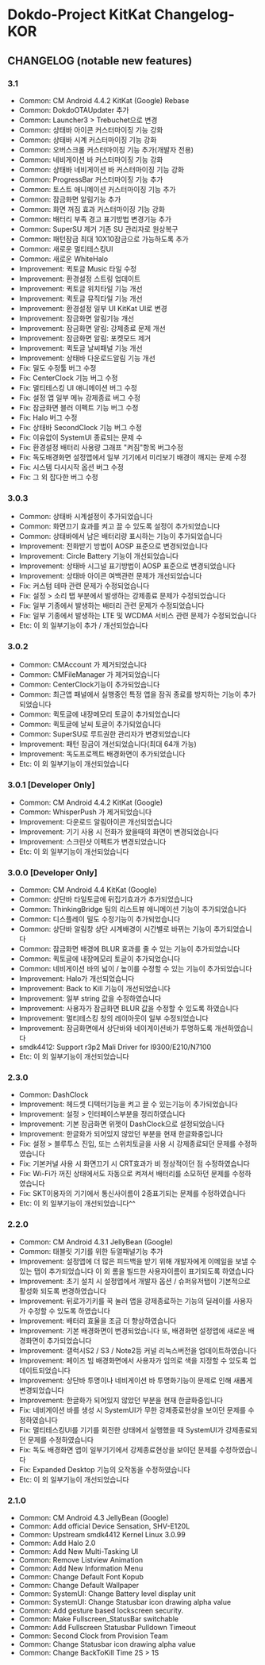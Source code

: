 Dokdo-Project KitKat Changelog-KOR
===============

CHANGELOG (notable new features)
---------
### 3.1
* Common: CM Android 4.4.2 KitKat (Google) Rebase
* Common: DokdoOTAUpdater 추가
* Common: Launcher3 > Trebuchet으로 변경
* Common: 상태바 아이콘 커스터마이징 기능 강화
* Common: 상태바 시계 커스터마이징 기능 강화
* Common: 오버스크롤 커스터마이징 기능 추가(개발자 전용)
* Common: 네비게이션 바 커스터마이징 기능 강화
* Common: 상태바 네비게이션 바 커스터마이징 기능 강화
* Common: ProgressBar 커스터마이징 기능 추가
* Common: 토스트 애니메이션 커스터마이징 기능 추가
* Common: 잠금화면 알림기능 추가
* Common: 화면 꺼짐 효과 커스터마이징 기능 강화
* Common: 배터리 부족 경고 표기방법 변경기능 추가
* Common: SuperSU 제거 기존 SU 관리자로 원상복구
* Common: 패턴잠금 최대 10X10잠금으로 가능하도록 추가
* Common: 새로운 멀티테스킹UI
* Common: 새로운 WhiteHalo
* Improvement: 퀵토글 Music 타일 수정
* Improvement: 환경설정 스트링 업데이트
* Improvement: 퀵토글 위치타일 기능 개선
* Improvement: 퀵토글 뮤직타일 기능 개선
* Improvement: 환경설정 일부 UI KitKat UI로 변경
* Improvement: 잠금화면 알림기능 개선
* Improvement: 잠금화면 알림: 강제종료 문제 개선
* Improvement: 잠금화면 알림: 포켓모드 제거
* Improvement: 퀵토글 날씨패널 기능 개선
* Improvement: 상태바 다운로드알림 기능 개선
* Fix: 밀도 수정툴 버그 수정
* Fix: CenterClock 기능 버그 수정
* Fix: 멀티테스킹 UI 애니메이션 버그 수정
* Fix: 설정 앱 일부 메뉴 강제종료 버그 수정
* Fix: 잠금화면 블러 이펙트 기능 버그 수정
* Fix: Halo 버그 수정
* Fix: 상태바 SecondClock 기능 버그 수정
* Fix: 이유없이 SystemUI 종료되는 문제 수
* Fix: 환경설정 배터리 사용량 그래프 "켜짐"항목 버그수정
* Fix: 독도배경화면 설정앱에서 일부 기기에서 미리보기 배경이 깨지는 문제 수정
* Fix: 시스템 다시시작 옵션 버그 수정
* Fix: 그 외 잡다한 버그 수정
 
### 3.0.3
* Common: 상태바 시계설정이 추가되었습니다
* Common: 화면끄기 효과를 켜고 끌 수 있도록 설정이 추가되었습니다
* Common: 상태바에서 남은 배터리량 표시하는 기능이 추가되었습니다
* Improvement: 전화받기 방법이 AOSP 표준으로 변경되었습니다
* Improvement: Circle Battery 기능이 개선되었습니다
* Improvement: 상태바 시그널 표기방법이 AOSP 표준으로 변경되었습니다
* Improvement: 상태바 아이콘 여백관련 문제가 개선되었습니다
* Fix: 커스텀 테마 관련 문제가 수정되었습니다
* Fix: 설정 > 소리 탭 부분에서 발생하는 강제종료 문제가 수정되었습니다
* Fix: 일부 기종에서 발생하는 배터리 관련 문제가 수정되었습니다
* Fix: 일부 기종에서 발생하는 LTE 및 WCDMA 서비스 관련 문제가 수정되었습니다
* Etc: 이 외 일부기능이 추가 / 개선되었습니다

### 3.0.2
* Common: CMAccount 가 제거되었습니다
* Common: CMFileManager 가 제거되었습니다
* Common: CenterClock기능이 추가되었습니다
* Common: 최근앱 패널에서 실행중인 특정 앱을 잠궈 종료를 방지하는 기능이 추가되었습니다
* Common: 퀵토글에 내장메모리 토글이 추가되었습니다
* Common: 퀵토글에 날씨 토글이 추가되었습니다
* Common: SuperSU로 루트권한 관리자가 변경되었습니다
* Improvement: 패턴 잠금이 개선되었습니다(최대 64개 가능)
* Improvement: 독도프로젝트 배경화면이 추가되었습니다
* Etc: 이 외 일부기능이 개선되었습니다

### 3.0.1 [Developer Only]
* Common: CM Android 4.4.2 KitKat (Google)
* Common: WhisperPush 가 제거되었습니다
* Improvement: 다운로드 알림아이콘 개선되었습니다
* Improvement: 기기 사용 시 전화가 왔을때의 화면이 변경되었습니다
* Improvement: 스크린샷 이펙트가 변경되었습니다
* Etc: 이 외 일부기능이 개선되었습니다

### 3.0.0 [Developer Only]
* Common: CM Android 4.4 KitKat (Google)
* Common: 상단바 타일토글에 뒤집기효과가 추가되었습니다
* Common: ThinkingBridge 팀의 리스트뷰 애니메이션 기능이 추가되었습니다
* Common: 디스플레이 밀도 수정기능이 추가되었습니다
* Common: 상단바 알림창 상단 시계배경이 시간별로 바뀌는 기능이 추가되었습니다
* Common: 잠금화면 배경에 BLUR 효과를 줄 수 있는 기능이 추가되었습니다
* Common: 퀵토글에 내장메모리 토글이 추가되었습니다
* Common: 네비게이션 바의 넓이 / 높이를 수정할 수 있는 기능이 추가되었습니다
* Improvement: Halo가 개선되었습니다
* Improvement: Back to Kill 기능이 개선되었습니다
* Improvement: 일부 string 값을 수정하였습니다
* Improvement: 사용자가 잠금화면 BLUR 값을 수정할 수 있도록 하였습니다
* Improvement: 멀티테스킹 창의 레이아웃이 일부 수정되었습니다
* Improvement: 잠금화면에서 상단바와 네이게이션바가 투명하도록 개선하였습니다
* smdk4412: Support r3p2 Mali Driver for I9300/E210/N7100
* Etc: 이 외 일부기능이 개선되었습니다

### 2.3.0
* Common: DashClock
* Improvement: 헤드셋 디텍터기능을 켜고 끌 수 있는기능이 추가되었습니다
* Improvement: 설정 > 인터페이스부분을 정리하였습니다
* Improvement: 기본 잠금화면 위젯이 DashClock으로 설정되었습니다
* Improvement: 한글화가 되어있지 않았던 부분을 현재 한글화중입니다
* Fix: 설정 > 블루투스 진입, 또는 스위치토글을 사용 시 강제종료되던 문제를 수정하였습니다
* Fix: 기본커널 사용 시 화면끄기 시 CRT효과가 비 정상적이던 점 수정하였습니다
* Fix: Wi-Fi가 꺼진 상태에서도 자동으로 켜져서 배터리를 소모하던 문제를 수정하였습니다
* Fix: SKT이용자의 기기에서 통신사이름이 2중표기되는 문제를 수정하였습니다 
* Etc: 이 외 일부기능이 개선되었습니다^^
 
### 2.2.0
* Common: CM Android 4.3.1 JellyBean (Google)
* Common: 태블릿 기기를 위한 듀얼패널기능 추가
* Improvement: 설정앱에 더 많은 피드백을 받기 위해 개발자에게 이메일을 보낼 수 있는 탭이 추가되었습니다 이 외 롬을 빌드한 사용자이름이 표기되도록 하였습니다
* Improvement: 초기 설치 시 설정앱에서 개발자 옵션 / 슈퍼유저탭이 기본적으로 활성화 되도록 변경하였습니다
* Improvement: 뒤로가기키를 꾹 눌러 앱을 강제종료하는 기능의 딜레이를 사용자가 수정할 수 있도록 하였습니다
* Improvement: 배터리 효율을 조금 더 향상하였습니다
* Improvement: 기본 배경화면이 변경되었습니다 또, 배경화면 설정앱에 새로운 배경화면이 추가되었습니다
* Improvement: 갤럭시S2 / S3 / Note2등 커널 리눅스버전을 업데이트하였습니다
* Improvement: 페이즈 빔 배경화면에서 사용자가 임의로 색을 지정할 수 있도록 업데이트되었습니다
* Improvement: 상단바 투명이나 네비게이션 바 투명화기능이 문제로 인해 새롭게 변경되었습니다
* Improvement: 한글화가 되어있지 않았던 부분을 현재 한글화중입니다 
* Fix: 네비게이션 바를 생성 시 SystemUI가 무한 강제종료현상을 보이던 문제를 수정하였습니다
* Fix: 멀티테스킹UI를 기기를 회전한 상태에서 실행했을 때 SystemUI가 강제종료되던 문제를 수정하였습니다
* Fix: 독도 배경화면 앱이 일부기기에서 강제종료현상을 보이던 문제를 수정하였습니다
* Fix: Expanded Desktop 기능의 오작동을 수정하였습니다
* Etc: 이 외 일부기능이 개선되었습니다

### 2.1.0
* Common: CM Android 4.3 JellyBean (Google)
* Common: Add official Device Sensation, SHV-E120L
* Common: Upstream smdk4412 Kernel Linux 3.0.99
* Common: Add Halo 2.0
* Common: Add New Multi-Tasking UI
* Common: Remove Listview Animation
* Common: Add New Information Menu
* Common: Change Default Font Kopub
* Common: Change Default Wallpaper
* Common: SystemUI: Change Battery level display unit
* Common: SystemUI: Change Statusbar icon drawing alpha value
* Common: Add gesture based lockscreen security.
* Common: Make Fullscreen_StatusBar switchable
* Common: Add Fullscreen Statusbar Pulldown Timeout
* Common: Second Clock from Provision Team
* Common: Change Statusbar icon drawing alpha value
* Common: Change BackToKill Time 2S > 1S

